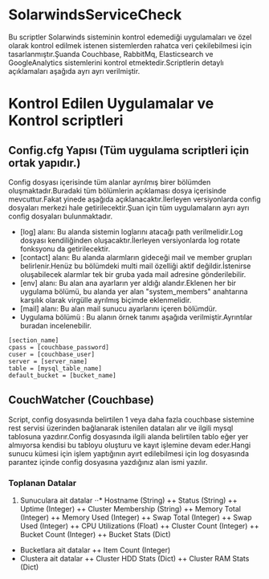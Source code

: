 # SolarwindsServiceCheck

Bu scriptler Solarwinds sisteminin kontrol edemediği uygulamaları ve özel olarak kontrol edilmek istenen sistemlerden rahatca veri çekilebilmesi için tasarlanmıştır.Şuanda Couchbase, RabbitMq, Elasticsearch ve GoogleAnalytics sistemlerini kontrol etmektedir.Scriptlerin detaylı açıklamaları aşağıda ayrı ayrı verilmiştir.

# Kontrol Edilen Uygulamalar ve Kontrol scriptleri
## Config.cfg Yapısı (Tüm uygulama scriptleri için ortak yapıdır.)

Config dosyası içerisinde tüm alanlar ayrılmış birer bölümden oluşmaktadır.Buradaki tüm bölümlerin açıklaması dosya içerisinde mevcuttur.Fakat yinede aşağıda açıklanacaktır.İlerleyen versiyonlarda config dosyaları merkezi hale getirilecektir.Şuan için tüm uygulamaların ayrı ayrı config dosyaları bulunmaktadır.

  + [log] alanı: Bu alanda sistemin loglarını atacağı path verilmelidir.Log dosyası kendiliğinden oluşacaktır.İlerleyen versiyonlarda log rotate fonksyonu da getirilecektir.
  + [contact] alanı: Bu alanda alarmların gideceği mail ve member grupları belirlenir.Henüz bu bölümdeki multi mail özelliği aktif değildir.İstenirse oluşabilecek alarmlar tek bir gruba yada mail adresine gönderilebilir.
  + [env] alanı: Bu alan ana ayarların yer aldığı alandır.Eklenen her bir uygulama bölümü, bu alanda yer alan "system_members" anahtarına karşılık olarak virgülle ayrılmış biçimde eklenmelidir.
  + [mail] alanı: Bu alan mail sunucu ayarlarını içeren bölümdür.
  + Uygulama bölümü : Bu alanın örnek tanımı aşağıda verilmiştir.Ayrıntılar buradan incelenebilir.

```
[section_name]
cpass = [couchbase_password]
cuser = [couchbase_user]
server = [server_name]
table = [mysql_table_name]
default_bucket = [bucket_name]
```

## CouchWatcher (Couchbase)

Script, config dosyasında belirtilen 1 veya daha fazla couchbase sistemine rest servisi üzerinden bağlanarak istenilen dataları alır ve ilgili mysql tablosuna yazdırır.Config dosyasında ilgili alanda belirtilen tablo eğer yer almıyorsa kendisi bu tabloyu oluşturu ve kayıt işlemine devam eder.Hangi sunucu kümesi için işlem yaptığının ayırt edilebilmesi için log dosyasında parantez içinde config dosyasına yazdığınız alan ismi yazılır.

### Toplanan Datalar

1. Sunuculara ait datalar
⋅⋅* Hostname (String)
++ Status (String)
++ Uptime (Integer)
++ Cluster Membership (String)
++ Memory Total (Integer)
++ Memory Used (Integer)
++ Swap Total (Integer)
++ Swap Used (Integer)
++ CPU Utilizations (Float)
++ Cluster Count (Integer)
++ Bucket Count (Integer)
++ Bucket Stats (Dict)
+ Bucketlara ait datalar
++ Item Count (Integer)
+ Clustera ait datalar
++ Cluster HDD Stats (Dict)
++ Cluster RAM Stats (Dict)
